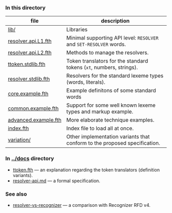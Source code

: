 ### In this directory

file | description
--- | ---
[lib/](../../../tree/master/lexeme-translator/lib)  | Libraries
[resolver.api.L1.fth](resolver.api.L1.fth)          | Minimal supporting API level: `RESOLVER` and `SET-RESOLVER` words.
[resolver.api.L2.fth](resolver.api.L2.fth)          | Methods to manage the resolvers.
[ttoken.stdlib.fth](ttoken.stdlib.fth)              | Token translators for the standard tokens (`xt`, numbers, strings).
[resolver.stdlib.fth](resolver.stdlib.fth)          | Resolvers for the standard lexeme types (words, literals).
[core.example.fth](core.example.fth)                | Example definitons of some standard words
[common.example.fth](common.example.fth)            | Support for some well known lexeme types and markup example.
[advanced.example.fth](advanced.example.fth)        | More elaborate technique examples.
[index.fth](index.fth)                              | Index file to load all at once.
[variation/](../../../tree/master/lexeme-translator/variation)      | Other implementation variants that conform to the proposed specification.


### In [../docs](../../../tree/master/docs) directory

 - [ttoken.fth](../docs/ttoken.fth) — an explanation regarding the token translators (definition variants).
 - [resolver-api.md](../docs/resolver-api.md) — a formal specification.


### See also

 - [resolver-vs-recognizer](https://ruv.github.io/forth-design-exp/resolver-vs-recognizer.xml) — a comparison with Recognizer RFD v4.
